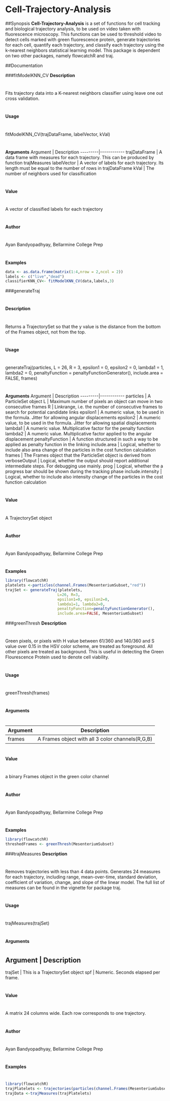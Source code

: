 Cell-Trajectory-Analysis
========================

##Synopsis
**Cell-Trajectory-Analysis** is a set of functions for cell tracking and biological trajectory analysis, to be used on video
taken with fluorescence microscopy. This functions can be used to threshold video to detect cells marked with green fluorescence protein, generate trajectories for each cell, quantify each trajectory, and classify each trajectory using the k-nearest neighbors statistical learning model. This package is dependent on two other packages, namely flowcatchR and traj.

##Documentation 

###fitModelKNN_CV
**Description**
#
Fits trajectory data into a K-nearest neighbors classifier using leave one out cross validation.
#
**Usage**
#
fitModelKNN_CV(trajDataFrame, labelVector, kVal)
#
**Arguments**
Argument | Description
---------|------------
trajDataFrame | A data frame with measures for each trajectory. This can be produced by function trajMeasures
labelVector	| A vector of labels for each trajectory. Its length must be equal to the number of rows in trajDataFrame
kVal | The number of neighbors used for classification
#
**Value**
#
A vector of classified labels for each trajectory
#
**Author**
#
Ayan Bandyopadhyay, Bellarmine College Prep
#
**Examples**
```r
data <- as.data.frame(matrix(1:4,nrow = 2,ncol = 2))
labels <- c("live","dead")
classifierKNN_CV<- fitModelKNN_CV(data,labels,3)
```

###generateTraj
#
**Description**
#
Returns a TrajectorySet so that the y value is the distance from the bottom of the Frames object, not from the top.
#
**Usage**
#
generateTraj(particles, L = 26, R = 3, epsilon1 = 0, epsilon2 = 0,
  lambda1 = 1, lambda2 = 0, penaltyFunction = penaltyFunctionGenerator(),
  include.area = FALSE, frames)
#
**Arguments**
Argument | Description
---------|------------
particles | A ParticleSet object
L	| Maximum number of pixels an object can move in two consecutive frames
R	| Linkrange, i.e. the number of consecutive frames to search for potential candidate links
epsilon1 | A numeric value, to be used in the formula. Jitter for allowing angular displacements
epsilon2 | A numeric value, to be used in the formula. Jitter for allowing spatial displacements
lambda1	| A numeric value. Multiplicative factor for the penalty function
lambda2	| A numeric value. Multiplicative factor applied to the angular displacement
penaltyFunction | A function structured in such a way to be applied as penalty function in the linking
include.area | Logical, whether to include also area change of the particles in the cost function calculation
frames	| The Frames object that the ParticleSet object is derived from
verboseOutput	|  Logical, whether the output should report additional intermediate steps. For debugging use mainly.
prog	| Logical, whether the a progress bar should be shown during the tracking phase
include.intensity	| Logical, whether to include also intensity change of the particles in the cost function calculation
#
**Value**
#
A TrajectorySet object
#
**Author**
#
Ayan Bandyopadhyay, Bellarmine College Prep
#
**Examples**
```r
library(flowcatchR)
platelets <-particles(channel.Frames(MesenteriumSubset,"red"))
trajSet <- generateTraj(platelets,
                       L=26, R=3,
                       epsilon1=0, epsilon2=0,
                       lambda1=1, lambda2=0,
                       penaltyFunction=penaltyFunctionGenerator(),
                       include.area=FALSE, MesenteriumSubset)
```

###greenThresh
**Description**
#
Green pixels, or pixels with H value between 61/360 and 140/360 and S value over 0.15 in the HSV color scheme, are treated as foreground. All other pixels are treated as background. This is useful in detecting the Green Flourescence Protein used to denote cell viability.
#
**Usage**
#
greenThresh(frames)
#
**Arguments**
#
Argument | Description
---------|------------
frames| A Frames object with all 3 color channels(R,G,B)
#
**Value**
#
a binary Frames object in the green color channel
#
**Author**
#
Ayan Bandyopadhyay, Bellarmine College Prep
#
**Examples**
```r
library(flowcatchR)
threshedFrames <- greenThresh(MesenteriumSubset)
```

###trajMeasures
**Description**
#
Removes trajectories with less than 4 data points. Generates 24 measures for each trajectory, including range, mean-over-time, standard deviation, coefficient of variation, change, and slope of the linear model. The full list of measures can be found in the vignette for package traj.
#
**Usage**
#
trajMeasures(trajSet)
#
**Arguments**
#
Argument | Description
----------------------
trajSet | This is a TrajectorySet object
spf | Numeric. Seconds elapsed per frame.
#
**Value**
#
A matrix 24 columns wide. Each row corresponds to one trajectory.
#
**Author**
#
Ayan Bandyopadhyay, Bellarmine College Prep
#
**Examples**
#
```r
library(flowcatchR)
trajPlatelets <- trajectories(particles(channel.Frames(MesenteriumSubset,"red")))
trajData <-trajMeasures(trajPlatelets)
```
